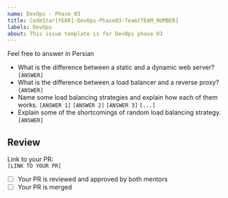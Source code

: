 ```yaml
---
name: DevOps - Phase 03
title: CodeStar[YEAR]-DevOps-Phase03-Team[TEAM_NUMBER]
labels: DevOps
about: This issue template is for DevOps phase 03
---
```

Feel free to answer in Persian
- What is the difference between a static and a dynamic web server?
  `[ANSWER]`
- What is the difference between a load balancer and a reverse proxy?
  `[ANSWER]`
- Name some load balancing strategies and explain how each of them works.
  `[ANSWER 1]`
  `[ANSWER 2]`
  `[ANSWER 3]`
  `[...]`
- Explain some of the shortcomings of random load balancing strategy.
  `[ANSWER]`
## Review
Link to your PR:  
`[LINK TO YOUR PR]`  
 - [ ] Your PR is reviewed and approved by both mentors
 - [ ] Your PR is merged
